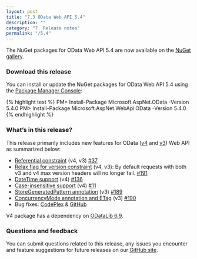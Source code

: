 ```yaml
---
layout: post
title: "7.3 OData Web API 5.4"
description: ""
category: "7. Release notes"
permalink: "/5.4"
---
```


The NuGet packages for OData Web API 5.4 are now available on the [NuGet gallery](https://www.nuget.org/).

### Download this release
You can install or update the NuGet packages for OData Web API 5.4 using the [Package Manager Console](http://docs.nuget.org/docs/start-here/using-the-package-manager-console):

{% highlight text %}
PM> Install-Package Microsoft.AspNet.OData -Version 5.4.0
PM> Install-Package Microsoft.AspNet.WebApi.OData -Version 5.4.0
{% endhighlight %}

### What’s in this release?
This release primarily includes new features for OData ([v4](http://www.odata.org/documentation/odata-version-4-0/) and [v3](http://www.odata.org/documentation/odata-version-3-0/)) Web API as summarized below:

* [Referential constraint](http://odata.github.io/WebApi/#04-02-referential-constraint) (v4, v3) [#37](https://github.com/OData/WebApi/issues/37)
* [Relax flag for version constraint](http://odata.github.io/WebApi/#06-02-relax-version-constraints) (v4, v3): By default requests with both v3 and v4 max version headers will no longer fail. [#191](https://github.com/OData/WebApi/issues/191)
* [DateTime support](http://odata.github.io/WebApi/#04-01-datetime-support) (v4) [#136](https://github.com/OData/WebApi/issues/136)
* [Case-insensitive support](http://odata.github.io/WebApi/#06-01-custom-url-parsing) (v4) [#11](https://github.com/OData/WebApi/issues/11)
* [StoreGeneratedPattern annotation](http://odata.github.io/WebApi/#08-02-store-generated-pattern) (v3) [#189](https://github.com/OData/WebApi/issues/189)
* [ConcurrencyMode annotation and ETag](http://odata.github.io/WebApi/#08-01-concurrencymode-and-etag) (v3) [#190](https://github.com/OData/WebApi/issues/190)
* Bug fixes: [CodePlex](https://aspnetwebstack.codeplex.com/workitem/list/advanced?keyword=&status=Closed&type=Issue&priority=All&release=v5.4%20Beta&assignedTo=All&component=Web%20API%20OData&sortField=LastUpdatedDate&sortDirection=Descending&page=0&reasonClosed=Fixed) & [GitHub](https://github.com/OData/WebApi/issues?q=is%3Aclosed+is%3Aissue+milestone%3AV5.4+label%3Abug+label%3AResolved)

V4 package has a dependency on [ODataLib 6.9](https://www.nuget.org/packages/Microsoft.OData.Core/6.9.0).

### Questions and feedback
You can submit questions related to this release, any issues you encounter and feature suggestions for future releases on our [GitHub site](https://github.com/OData/WebApi/issues).
